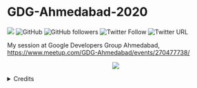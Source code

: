 # GDG-Ahmedabad-2020

[![](https://img.shields.io/badge/Rishit-Dagli-brightgreen.svg?colorB=00ff00)](https://www.rishit.tech)
![GitHub](https://img.shields.io/github/license/Rishit-dagli/GDG-Ahmedabad-2020)
![GitHub followers](https://img.shields.io/github/followers/Rishit-dagli?style=social)
![Twitter Follow](https://img.shields.io/twitter/follow/rishit_dagli?style=social)
![Twitter URL](https://img.shields.io/twitter/url?style=social&url=https%3A%2F%2Fgithub.com%2FRishit-dagli%2FGDG-Ahmedabad-2020)

My session at Google Developers Group Ahmedabad, https://www.meetup.com/GDG-Ahmedabad/events/270477738/

<p align="center">
  <img src="https://github.com/Rishit-dagli/GDG-Ahmedabad-2020/blob/master/images/rishit.jpg">
  
  <details>
  <summary>Credits</summary>
  Poster designed by Vatsal Trivedi- https://twitter.com/trivedivatsal_
  </details>
</p>

